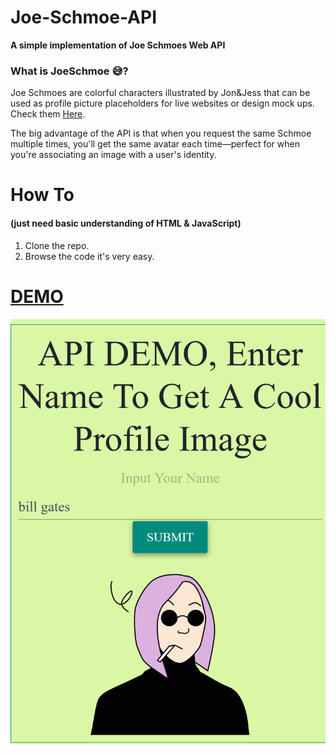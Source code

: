 # Joe-Schmoe-API

**A simple implementation of Joe Schmoes Web API**

### What is JoeSchmoe 😅?

Joe Schmoes are colorful characters illustrated by Jon&Jess that can be used as profile picture placeholders for live websites or design mock ups.
Check them [Here](https://joeschmoe.io/).

The big advantage of the API is that when you request the same Schmoe multiple times, you'll get the same avatar each time—perfect for when you're associating an image with a user's identity.

# How To

#### (just need basic understanding of HTML & JavaScript)

1. Clone the repo.
2. Browse the code it's very easy.

# [DEMO](https://apidemo.surge.sh)

![screenshot](https://github.com/saxenaudit/Joe-Schmoe-API/raw/master/screenshot/sc.png)

